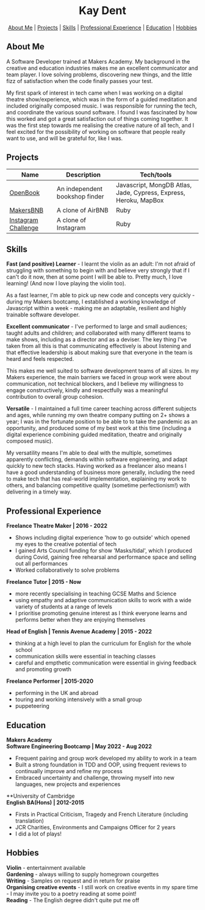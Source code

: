<h1 align='center'>Kay Dent</h1>

<p>
  <div align="center">
    <a href="https://github.com/kaykakaraka/CV_2022/blob/main/README.md#about-me">About Me</a> | 
    <a href="https://github.com/kaykakaraka/CV_2022/blob/main/README.md#projects">Projects</a> |  
    <a href="https://github.com/kaykakaraka/CV_2022/blob/main/README.md#skills">Skills</a> |
    <a href="https://github.com/kaykakaraka/CV_2022/blob/main/README.md#professional-experience">Professional Experience</a> |
    <a href="https://github.com/kaykakaraka/CV_2022/blob/main/README.md#education">Education</a> |
    <a href="https://github.com/kaykakaraka/CV_2022/blob/main/README.md#hobbies">Hobbies</a>
  </div>
</p>

About Me 
-------
A Software Developer trained at Makers Academy. My background in the creative and education industries makes me an excellent communicator and team player.  I love solving problems, discovering new things, and the little fizz of satisfaction when the code finally passes your test.  
  
My first spark of interest in tech came when I was working on a digital theatre show/experience, which was in the form of a guided meditation and included originally composed music. I was responsible for running the tech, and coordinate the various sound software. I found I was fascinated by how this worked and got a great satisfaction out of things coming together. It was the first step towards me realising the creative nature of all tech, and I feel excited for the possibility of working on software that people really want to use, and will be grateful for, like I was.

Projects
--------

| Name                         | Description                                                             | Tech/tools                          |
| ---------------------------- | ----------------------------------------------------------------------- | ----------------------------------- |
| [OpenBook](https://github.com/BenjaminNeustadt/OPEN-BOOK) | An independent bookshop finder | Javascript, MongDB Atlas, Jade, Cypress, Express, Heroku, MapBox | 
| [MakersBNB](https://github.com/BenjaminNeustadt/MakersBNB) | A clone of AirBNB | Ruby |
| [Instagram Challenge](https://github.com/kaykakaraka/instagram-challenge) | A clone of Instagram  | Ruby                                |

Skills 
------

**Fast (and positive) Learner** - I learnt the violin as an adult: I'm not afraid of struggling with something to begin with and believe very strongly that if I can't do it now, then at some point I will be able to. Pretty much, I love learning! (And now I love playing the violin too).  
  
As a fast learner, I'm able to pick up new code and concepts very quickly - during my Makers bootcamp, I established a working knowledge of Javascript within a week - making me an adaptable, resilient and highly trainable software developer.

**Excellent communicator** - I've performed to large and small audiences; taught adults and children; and collaborated with many different teams to make shows, including as a director and as a deviser. The key thing I've taken from all this is that communicating effectively is about listening and that effective leadership is about making sure that everyone in the team is heard and feels respected.  
  
This makes me well suited to software development teams of all sizes. In my Makers experience, the main barriers we faced in group work were about communication, not technical blockers, and I believe my willingness to engage constructively, kindly and respectfully was a meaningful contribution to overall group cohesion.

**Versatile** - I maintained a full time career teaching across different subjects and ages, while running my own theatre company putting on 2+ shows a year; I was in the fortunate position to be able to to take the pandemic as an opportunity, and produced some of my best work at this time (including a digital experience combining guided meditation, theatre and originally composed music).  
  
My versatility means I'm able to deal with the multiple, sometimes apparently conflicting, demands within software engineering, and adapt quickly to new tech stacks. Having worked as a freelancer also means I have a good understanding of business more generally, including the need to make tech that has real-world implementation, explaining my work to others, and balancing competitive quality (sometime perfectionism!) with delivering in a timely way.

Professional Experience
-------------

**Freelance Theatre Maker | 2016 - 2022**
- Shows including digital experience 'how to go outside' which opened my eyes to the creative potential of tech
- I gained Arts Council funding for show 'Masks/tidal', which I produced during Covid, gaining free rehearsal and performance space and selling out all performances
- Worked collaboratively to solve problems

**Freelance Tutor | 2015 - Now**
- more recently specialising in teaching GCSE Maths and Science
- using empathy and adaptive communication skills to work with a wide variety of students at a range of levels
- I prioritise promoting genuine interest as I think everyone learns and performs better when they are enjoying themselves

**Head of English | Tennis Avenue Academy | 2015 - 2022**
- thinking at a high level to plan the curriculum for English for the whole school
- communication skills were essential in teaching classes
- careful and empthetic communication were essential in giving feedback and promoting growth

**Freelance Performer | 2015-2020**
- performing in the UK and abroad
- touring and working intensively with a small group
- puppeteering

Education
--------

**Makers Academy** \
**Software Engineering Bootcamp | May 2022 - Aug 2022**
- Frequent pairing and group work developed my ability to work in a team
- Built a strong foundation in TDD and OOP, using frequent reviews to continually improve and refine my process 
- Embraced uncertainty and challenge, throwing myself into new languages, new projects and experiences

**University of Cambridge \
**English BA(Hons) | 2012-2015**
- Firsts in Practical Criticism, Tragedy and French Literature (including translation)
- JCR Charities, Environments and Campaigns Officer for 2 years
- I did a lot of plays!

Hobbies
-------

**Violin** - entertainment available \
**Gardening** - always willing to supply homegrown courgettes \
**Writing** - Samples on request and in return for praise \
**Organising creative events** - I still work on creative events in my spare time - I may invite you to a poetry reading at some point! \
**Reading** - The English degree didn't quite put me off 
